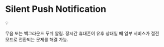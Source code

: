 # Silent Push Notification

<aside>
💡

무음 또는 백그라운드 푸쉬 알림.
장시간 휴대폰이 유후 상태일 때 일부 서비스가 절전 모드로 전환되는 문제를 해결 가능.

</aside>